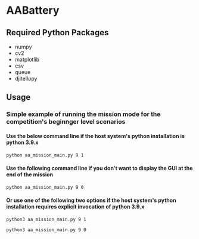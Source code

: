 # AABattery

## Required Python Packages

- numpy
- cv2
- matplotlib
- csv 
- queue
- djitellopy


## Usage

### Simple example of running the mission mode for the competition's beginnger level scenarios

#### Use the below command line if the host system's python installation is python 3.9.x
```
python aa_mission_main.py 9 1
```
#### Use the following command line if you don't want to display the GUI at the end of the mission
```
python aa_mission_main.py 9 0
```

#### Or use one of the following two options if the host system's python installation requires explicit invocation of python 3.9.x
```
python3 aa_mission_main.py 9 1
```

```
python3 aa_mission_main.py 9 0
```

